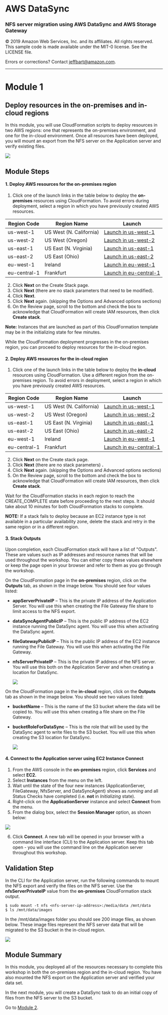 # **AWS DataSync**

### NFS server migration using AWS DataSync and AWS Storage Gateway

© 2019 Amazon Web Services, Inc. and its affiliates. All rights reserved.
This sample code is made available under the MIT-0 license. See the LICENSE file.

Errors or corrections? Contact [jeffbart@amazon.com](mailto:jeffbart@amazon.com).

---

# Module 1
## Deploy resources in the on-premises and in-cloud regions

In this module, you will use CloudFormation scripts to deploy resources in two AWS regions: one that represents the on-premises environment, and one for the in-cloud environment.  Once all resources have been deployed, you will mount an export from the NFS server on the Application server and verify existing files.

![](../images/mod1arch.png)

## Module Steps

#### 1. Deploy AWS resources for the on-premises region

1. Click one of the launch links in the table below to deploy the **on-premises** resources using CloudFormation.  To avoid errors during deployment, select a region in which you have previously created AWS resources.

  | **Region Code** | **Region Name** | **Launch** |
  | --- | --- | --- |
  | us-west-1 | US West (N. California) | [Launch in us-west-1](https://console.aws.amazon.com/cloudformation/home?region=us-west-1#/stacks/new?stackName=DataMigrationWorkshop-onPremResources&amp;templateURL=https://aws-datasync-samples.s3-us-west-2.amazonaws.com/workshops/nfs-migration/data-migration-workshop-on-prem.yaml) |
  | us-west-2 | US West (Oregon) | [Launch in us-west-2](https://console.aws.amazon.com/cloudformation/home?region=us-west-2#/stacks/new?stackName=DataMigrationWorkshop-onPremResources&amp;templateURL=https://aws-datasync-samples.s3-us-west-2.amazonaws.com/workshops/nfs-migration/data-migration-workshop-on-prem.yaml) |
  | us-east-1 | US East (N. Virginia) | [Launch in us-east-1](https://console.aws.amazon.com/cloudformation/home?region=us-east-1#/stacks/new?stackName=DataMigrationWorkshop-onPremResources&amp;templateURL=https://aws-datasync-samples.s3-us-west-2.amazonaws.com/workshops/nfs-migration/data-migration-workshop-on-prem.yaml) |
  | us-east-2 | US East (Ohio) | [Launch in us-east-2](https://console.aws.amazon.com/cloudformation/home?region=us-east-2#/stacks/new?stackName=DataMigrationWorkshop-onPremResources&amp;templateURL=https://aws-datasync-samples.s3-us-west-2.amazonaws.com/workshops/nfs-migration/data-migration-workshop-on-prem.yaml) |
  | eu-west-1 | Ireland | [Launch in eu-west-1](https://console.aws.amazon.com/cloudformation/home?region=eu-west-1#/stacks/new?stackName=DataMigrationWorkshop-onPremResources&amp;templateURL=https://aws-datasync-samples.s3-us-west-2.amazonaws.com/workshops/nfs-migration/data-migration-workshop-on-prem.yaml) |
  | eu-central-1 | Frankfurt | [Launch in eu-central-1](https://console.aws.amazon.com/cloudformation/home?region=eu-central-1#/stacks/new?stackName=DataMigrationWorkshop-onPremResources&amp;templateURL=https://aws-datasync-samples.s3-us-west-2.amazonaws.com/workshops/nfs-migration/data-migration-workshop-on-prem.yaml) |

2. Click **Next** on the Create Stack page.
3. Click **Next** (there are no stack parameters that need to be modified).
4. Click **Next**.
5. Click **Next** again. (skipping the Options and Advanced options sections)
6. On the Review page, scroll to the bottom and check the box to acknowledge that CloudFormation will create IAM resources, then click  **Create stack**.

**Note:** Instances that are launched as part of this CloudFormation template may be in the initializing state for few minutes.

While the CloudFormation deployment progresses in the on-premises region, you can proceed to deploy resources for the in-cloud region.

#### 2. Deploy AWS resources for the in-cloud region

1. Click one of the launch links in the table below to deploy the **in-cloud** resources using CloudFormation.  Use a different region from the on-premises region.  To avoid errors in deployment, select a region in which you have previously created AWS resources.

  | **Region Code** | **Region Name** | **Launch** |
  | --- | --- | --- |
  | us-west-1 | US West (N. California) | [Launch in us-west-1](https://console.aws.amazon.com/cloudformation/home?region=us-west-1#/stacks/new?stackName=DataMigrationWorkshop-inCloudResources&amp;templateURL=https://aws-datasync-samples.s3-us-west-2.amazonaws.com/workshops/nfs-migration/data-migration-workshop-in-cloud.yaml) |
  | us-west-2 | US West (Oregon) | [Launch in us-west-2](https://console.aws.amazon.com/cloudformation/home?region=us-west-2#/stacks/new?stackName=DataMigrationWorkshop-inCloudResources&amp;templateURL=https://aws-datasync-samples.s3-us-west-2.amazonaws.com/workshops/nfs-migration/data-migration-workshop-in-cloud.yaml) |
  | us-east-1 | US East (N. Virginia) | [Launch in us-east-1](https://console.aws.amazon.com/cloudformation/home?region=us-east-1#/stacks/new?stackName=DataMigrationWorkshop-inCloudResources&amp;templateURL=https://aws-datasync-samples.s3-us-west-2.amazonaws.com/workshops/nfs-migration/data-migration-workshop-in-cloud.yaml) |
  | us-east-2 | US East (Ohio) | [Launch in us-east-2](https://console.aws.amazon.com/cloudformation/home?region=us-east-2#/stacks/new?stackName=DataMigrationWorkshop-inCloudResources&amp;templateURL=https://aws-datasync-samples.s3-us-west-2.amazonaws.com/workshops/nfs-migration/data-migration-workshop-in-cloud.yaml) |
  | eu-west-1 | Ireland | [Launch in eu-west-1](https://console.aws.amazon.com/cloudformation/home?region=eu-west-1#/stacks/new?stackName=DataMigrationWorkshop-inCloudResources&amp;templateURL=https://aws-datasync-samples.s3-us-west-2.amazonaws.com/workshops/nfs-migration/data-migration-workshop-in-cloud.yaml) |
  | eu-central-1 | Frankfurt | [Launch in eu-central-1](https://console.aws.amazon.com/cloudformation/home?region=eu-central-1#/stacks/new?stackName=DataMigrationWorkshop-inCloudResources&amp;templateURL=https://aws-datasync-samples.s3-us-west-2.amazonaws.com/workshops/nfs-migration/data-migration-workshop-in-cloud.yaml) |

2. Click  **Next**  on the Create stack page.
3. Click **Next** (there are no stack parameters) **.**
4. Click  **Next**  again. (skipping the Options and Advanced options sections)
5. On the Review page, scroll to the bottom and check the box to acknowledge that CloudFormation will create IAM resources, then click  **Create stack**.

Wait for the CloudFormation stacks in each region to reach the CREATE\_COMPLETE state before proceeding to the next steps.  It should take about 10 minutes for both CloudFormation stacks to complete.

**NOTE:** If a stack fails to deploy because an EC2 instance type is not available in a particular availability zone, delete the stack and retry in the same region or in a different region.

#### 3. Stack Outputs

Upon completion, each CloudFormation stack will have a list of &quot;Outputs&quot;.  These are values such as IP addresses and resource names that will be used throughout the workshop.  You can either copy these values elsewhere or keep the page open in your browser and refer to them as you go through the workshop.

On the CloudFormation page in the **on-premises** region, click on the **Outputs** tab, as shown in the image below.  You should see four values listed:

- **appServerPrivateIP** – This is the private IP address of the Application Server.  You will use this when creating the File Gateway file share to limit access to the NFS export.
- **dataSyncAgentPublicIP** – This is the public IP address of the EC2 instance running the DataSync agent.  You will use this when activating the DataSync agent.
- **fileGatewayPublicIP** – This is the public IP address of the EC2 instance running the File Gateway.  You will use this when activating the File Gateway.
- **nfsServerPrivateIP** – This is the private IP address of the NFS server.  You will use this both on the Application Server and when creating a location for DataSync.

  ![](../images/mod1output1.png)

On the CloudFormation page in the **in-cloud** region, click on the **Outputs** tab as shown in the image below.  You should see two values listed:

- **bucketName** – This is the name of the S3 bucket where the data will be copied to.  You will use this when creating a file share on the File Gateway.
- **bucketRoleForDataSync** – This is the role that will be used by the DataSync agent to write files to the S3 bucket.  You will use this when creating the S3 location for DataSync.

  ![](../images/mod1output2.png)

#### 4. Connect to the Application server using EC2 Instance Connect

1. From the AWS console in the **on-premises** region, click  **Services**  and select  **EC2.**
2. Select  **Instances**  from the menu on the left.
3. Wait until the state of the four new instances (ApplicationServer, FileGateway, NfsServer, and DataSyncAgent) shows as _running_ and all Status Checks have completed (i.e. **not** in _Initializing_ state).
4. Right-click on the **ApplicationServer** instance and select  **Connect** from the menu.
5. From the dialog box, select the **Session Manager** option, as shown below:

  ![](../images/mod1ssh1.png)

6. Click **Connect**.  A new tab will be opened in your browser with a command line interface (CLI) to the Application server. Keep this tab open - you will use the command line on the Application server throughout this workshop.

## Validation Step

In the CLI for the Application server, run the following commands to mount the NFS export and verify the files on the NFS server.  Use the **nfsServerPrivateIP** value from the **on-premises** CloudFormation stack output.

    $ sudo mount -t nfs <nfs-server-ip-address>:/media/data /mnt/data
    $ ls /mnt/data/images

In the /mnt/data/images folder you should see 200 image files, as shown below.  These image files represent the NFS server data that will be migrated to the S3 bucket in the in-cloud region.

![](../images/mod1cli1.png)

## Module Summary

In this module, you deployed all of the resources necessary to complete this workshop in both the on-premises region and the in-cloud region.  You have also mounted the NFS export on the Application server and verified your data set.

In the next module, you will create a DataSync task to do an initial copy of files from the NFS server to the S3 bucket.

Go to [Module 2](/workshops/nfs-migration/module2).
